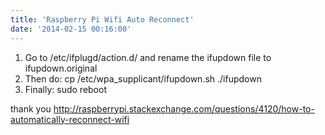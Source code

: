 ```yaml
---
title: 'Raspberry Pi Wifi Auto Reconnect'
date: '2014-02-15 00:16:00'
---
```


1. Go to /etc/ifplugd/action.d/ and rename the ifupdown file to ifupdown.original  
2. Then do: cp /etc/wpa\_supplicant/ifupdown.sh ./ifupdown  
3. Finally: sudo reboot  
  
thank you <http://raspberrypi.stackexchange.com/questions/4120/how-to-automatically-reconnect-wifi>